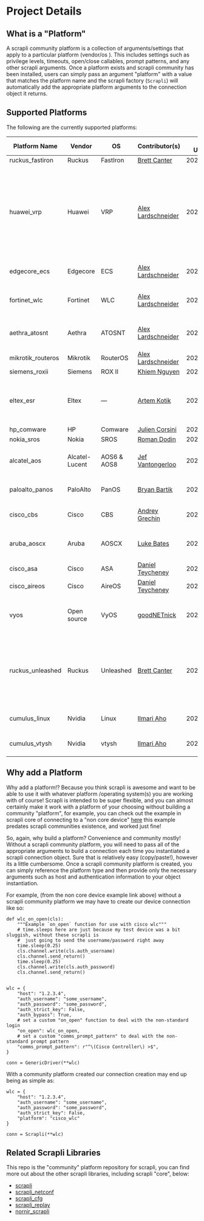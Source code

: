 # Project Details


## What is a "Platform"

A scrapli community platform is a collection of arguments/settings that apply to a particular platform (vendor/os
). This includes settings such as privilege levels, timeouts, open/close callables, prompt patterns, and any other
 scrapli arguments. Once a platform exists and scrapli community has been installed, users can simply pass an
  argument "platform" with a value that matches the platform name and the scrapli factory (`Scrapli`) will automatically
   add the appropriate platform arguments to the connection object it returns.  


## Supported Platforms

The following are the currently supported platforms:

| Platform Name     | Vendor         | OS          | Contributor(s)                                             | Last Update | Notes                                                                                                                                                                                                                     |
|-------------------|----------------|-------------|------------------------------------------------------------|-------------|---------------------------------------------------------------------------------------------------------------------------------------------------------------------------------------------------------------------------|
| ruckus_fastiron   | Ruckus         | FastIron    | [Brett Canter](https://github.com/wonderbred)              | 2020.08.08  |                                                                                                                                                                                                                           |
| huawei_vrp        | Huawei         | VRP         | [Alex Lardschneider](https://github.com/AlexLardschneider) | 2020.11.13  | Last update fixed minor prompt pattern issue (missing underscore)<br><br>Might need to manually set `screen-width` or PTY cols, see issue [#18](https://github.com/scrapli/scrapli_community/issues/18) for more details. | 
| edgecore_ecs      | Edgecore       | ECS         | [Alex Lardschneider](https://github.com/AlexLardschneider) | 2020.09.19  | For the firmware shipped by Edgecore itself                                                                                                                                                                               |
| fortinet_wlc      | Fortinet       | WLC         | [Alex Lardschneider](https://github.com/AlexLardschneider) | 2020.11.15  | For the Meru-based OS, not the same as FortiOS                                                                                                                                                                            |
| aethra_atosnt     | Aethra         | ATOSNT      | [Alex Lardschneider](https://github.com/AlexLardschneider) | 2020.11.15  | Tested on ATOS NT, ranging from 6.3.X up to 6.5.X:                                                                                                                                                                        |
| mikrotik_routeros | Mikrotik       | RouterOS    | [Alex Lardschneider](https://github.com/AlexLardschneider) | 2020.11.15  |                                                                                                                                                                                                                           |
| siemens_roxii     | Siemens        | ROX II      | [Khiem Nguyen](https://github.com/kn-winter)               | 2021.01.30  |                                                                                                                                                                                                                           |
| eltex_esr         | Eltex          | —           | [Artem Kotik](https://github.com/miaow2)                   | 2021.01.30  | Tested on Eltex ESR 1000, 1200, 1700 models with 1.11 software version                                                                                                                                                    |
| hp_comware        | HP             | Comware     | [Julien Corsini](https://github.com/juliencorsini)         | 2021.07.30  |                                                                                                                                                                                                                           |
| nokia_sros        | Nokia          | SROS        | [Roman Dodin](https://github.com/hellt)                    | 2021.07.30  |                                                                                                                                                                                                                           |
| alcatel_aos       | Alcatel-Lucent | AOS6 & AOS8 | [Jef Vantongerloo](https://github.com/jefvantongerloo)     | 2021.07.30  | Tested on aos6 - 6.7.2.89.R06 and aos8 - 8.6.289.R01                                                                                                                                                                      |
| paloalto_panos    | PaloAlto       | PanOS       | [Bryan Bartik](https://github.com/jefvantongerloo)         | 2021.07.30  | Tested on PanOS 9.x and 10.x                                                                                                                                                                                              |
| cisco_cbs         | Cisco          | CBS         | [Andrey Grechin](https://github.com/andreygrechin)         | 2021.XX.XX  | Tested on SG250-08, 2.5.7.85                                                                                                                                                                                              |
| aruba_aoscx       | Aruba          | AOSCX       | [Luke Bates](https://github.com/lukebates123)              | 2021.XX.XX  | Tested on ArubaOS-CX 10.05.x - 10.08.x                                                                                                                                                                                    |
| cisco_asa         | Cisco          | ASA         | [Daniel Teycheney](https://github.com/writememe)           | 2021.XX.XX  | Tested on ASA 9.12.x                                                                                                                                                                                                      |
| cisco_aireos      | Cisco          | AireOS      | [Daniel Teycheney](https://github.com/writememe)           | 2021.XX.XX  | Tested on AireOS 8.5.x                                                                                                                                                                                                    |
| vyos              | Open source    | VyOS        | [goodNETnick](https://github.com/goodNETnick)              | 2022.06.20  | Tested on VyOS 1.4-rolling-202206200217, VyOS 1.3.1-S1, VyOS 1.2.8                                                                                                                                                        |
| ruckus_unleashed  | Ruckus         | Unleashed   | [Brett Canter](https://github.com/wonderbred)              | 2022.09.13  | Tested on Ruckus and Access Networks branded Unleashed wireless access points, version 200.12.x                                                                                                                           |
| cumulus_linux     | Nvidia         | Linux | [Ilmari Aho](https://github.com/ohai89)                  | 2022.09.28  | Tested on Cumulus Linux 3.7.x and 4.3.0
| cumulus_vtysh     | Nvidia         | vtysh | [Ilmari Aho](https://github.com/ohai89)                  | 2022.09.28  | Tested on Cumulus Linux 3.7.x and 4.3.0

## Why add a Platform

Why add a platform!? Because you think scrapli is awesome and want to be able to use it with whatever platform
/operating system(s) you are working with of course! Scrapli is intended to be super flexible, and you can almost
 certainly make it work with a platform of your choosing without building a community "platform", for example, you
  can check out the example in scrapli core of connecting to a "non core device" [here](https://github.com/carlmontanari/scrapli/blob/master/examples/non_core_device/wlc.py)
  this example predates scrapli communities existence, and worked just fine! 
  
So, again, why build a platform? Convenience and community mostly! Without a scrapli community platform, you will
 need to pass all of the appropriate arguments to build a connection each time you instantiated a scrapli connection
  object. Sure that is relatively easy (copy/paste!), however its a little cumbersome. Once a scrapli community
   platform is created, you can simply reference the platform type and then provide only the necessary arguments such
    as host and authentication information to your object instantiation. 

For example, (from the non core device example link above) without a scrapli community platform we may have to create
 our device connection like so:


```
def wlc_on_open(cls):
    """Example `on_open` function for use with cisco wlc"""
    # time.sleeps here are just because my test device was a bit sluggish, without these scrapli is
    #  just going to send the username/password right away
    time.sleep(0.25)
    cls.channel.write(cls.auth_username)
    cls.channel.send_return()
    time.sleep(0.25)
    cls.channel.write(cls.auth_password)
    cls.channel.send_return()


wlc = {
    "host": "1.2.3.4",
    "auth_username": "some_username",
    "auth_password": "some_password",
    "auth_strict_key": False,
    "auth_bypass": True,
    # set a custom "on_open" function to deal with the non-standard login
    "on_open": wlc_on_open,
    # set a custom "comms_prompt_pattern" to deal with the non-standard prompt pattern
    "comms_prompt_pattern": r"^\(Cisco Controller\) >$",
}

conn = GenericDriver(**wlc)
```

With a community platform created our connection creation may end up being as simple as:

```
wlc = {
    "host": "1.2.3.4",
    "auth_username": "some_username",
    "auth_password": "some_password",
    "auth_strict_key": False,
    "platform": "cisco_wlc"
}

conn = Scrapli(**wlc)
``` 


## Related Scrapli Libraries

This repo is the "community" platform repository for scrapli, you can find more out about the other scrapli 
libraries, including scrapli "core", below:


- [scrapli](/more_scrapli/scrapli)
- [scrapli_netconf](/more_scrapli/scrapli_netconf)
- [scrapli_cfg](/more_scrapli/scrapli_cfg)
- [scrapli_replay](/more_scrapli/scrapli_replay)  
- [nornir_scrapli](/more_scrapli/nornir_scrapli)
